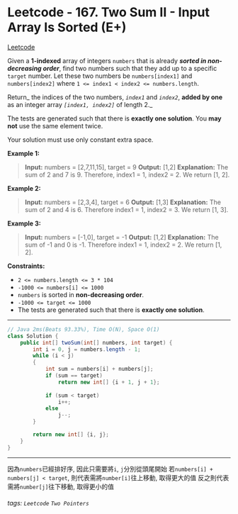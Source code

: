 # Leetcode - 167. Two Sum II - Input Array Is Sorted (E+)

[Leetcode](https://leetcode.com/problems/two-sum-ii-input-array-is-sorted/)

Given a **1-indexed** array of integers `numbers` that is already **_sorted in non-decreasing order_**, find two numbers such that they add up to a specific `target` number. Let these two numbers be `numbers[index1]` and `numbers[index2]` where `1 <= index1 < index2 <= numbers.length`.

Return_ the indices of the two numbers, _`index1`_ and _`index2`_, **added by one** as an integer array _`[index1, index2]`_ of length 2._

The tests are generated such that there is **exactly one solution**. You **may not** use the same element twice.

Your solution must use only constant extra space.

**Example 1:**

> **Input:** numbers = [2,7,11,15], target = 9
> **Output:** [1,2]
> **Explanation:** The sum of 2 and 7 is 9. Therefore, index1 = 1, index2 = 2. We return [1, 2].

**Example 2:**

> **Input:** numbers = [2,3,4], target = 6
> **Output:** [1,3]
> **Explanation:** The sum of 2 and 4 is 6. Therefore index1 = 1, index2 = 3. We return [1, 3].

**Example 3:**

> **Input:** numbers = [-1,0], target = -1
> **Output:** [1,2]
> **Explanation:** The sum of -1 and 0 is -1. Therefore index1 = 1, index2 = 2. We return [1, 2].

**Constraints:**

-   `2 <= numbers.length <= 3 * 104`
-   `-1000 <= numbers[i] <= 1000`
-   `numbers` is sorted in **non-decreasing order**.
-   `-1000 <= target <= 1000`
-   The tests are generated such that there is **exactly one solution**.

---
```java
// Java 2ms(Beats 93.33%), Time O(N), Space O(1)
class Solution {
    public int[] twoSum(int[] numbers, int target) {
        int i = 0, j = numbers.length - 1;
        while (i < j)
        {
            int sum = numbers[i] + numbers[j];
            if (sum == target)
                return new int[] {i + 1, j + 1};
            
            if (sum < target)
                i++;
            else
                j--;
        }

        return new int[] {i, j};
    }
}
```
---

因為`numbers`已經排好序, 因此只需要將`i`, `j`分別從頭尾開始
若`numbers[i] + numbers[j] < target`, 則代表需將`number[i]`往上移動, 取得更大的值
反之則代表需將`number[j]`往下移動, 取得更小的值


###### tags: `Leetcode` `Two Pointers`